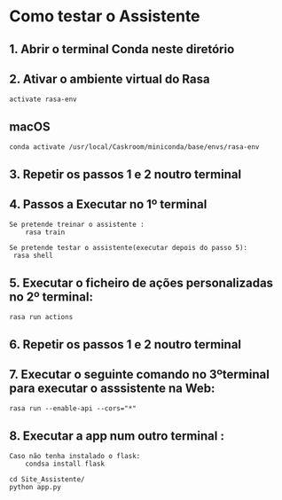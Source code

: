 # Como testar o Assistente

## 1. Abrir o terminal Conda neste diretório

## 2. Ativar o ambiente virtual do Rasa
    activate rasa-env
## macOS
    conda activate /usr/local/Caskroom/miniconda/base/envs/rasa-env

## 3. Repetir os passos 1 e 2 noutro terminal

## 4. Passos a Executar no 1º terminal
    Se pretende treinar o assistente :
        rasa train

    Se pretende testar o assistente(executar depois do passo 5):
     rasa shell
     

## 5. Executar o ficheiro de ações personalizadas no 2º terminal:
    rasa run actions

## 6. Repetir os passos 1 e 2 noutro terminal 

## 7. Executar o seguinte comando no 3ºterminal para executar o asssistente na Web:
    rasa run --enable-api --cors="*"

## 8. Executar a app num outro terminal :
    Caso não tenha instalado o flask:
        condsa install flask
        
    cd Site_Assistente/
    python app.py
    
